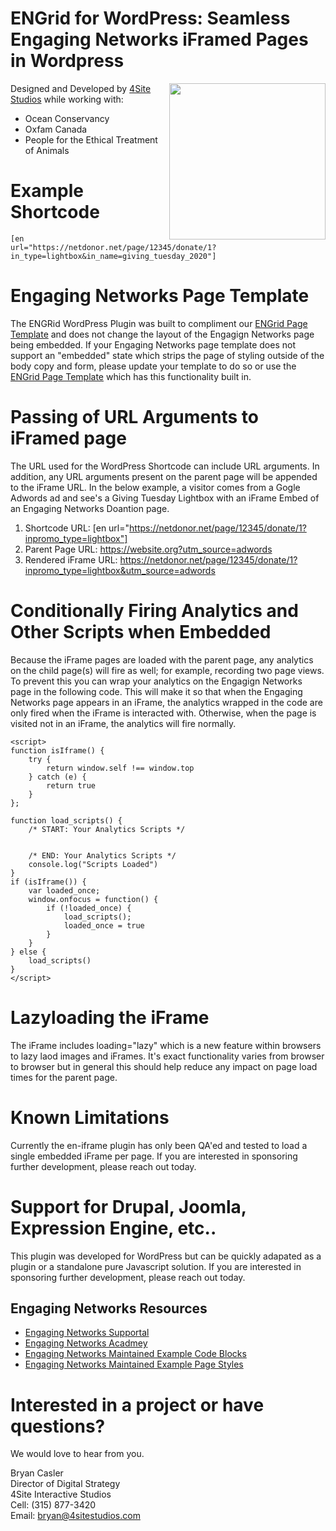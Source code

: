 # ENGrid for WordPress: Seamless Engaging Networks iFramed Pages in Wordpress
<img align="right" width="250" height="250" src="https://engagingnetworks.academy/wp-content/uploads/2019/09/D-D-Partner.png">

Designed and Developed by [4Site Studios](http://4sitestudios.com/en?ms=github) while working with:
- Ocean Conservancy
- Oxfam Canada
- People for the Ethical Treatment of Animals

# Example Shortcode
```[en url="https://netdonor.net/page/12345/donate/1?in_type=lightbox&in_name=giving_tuesday_2020"]```

# Engaging Networks Page Template
The ENGRid WordPress Plugin was built to compliment our [ENGrid Page Template](https://github.com/4site-interactive-studios/engrid) and does not change the layout of the Engagign Networks page being embedded. If your Engaging Networks page template does not support an "embedded" state which strips the page of styling outside of the body copy and form, please update your template to do so or use the [ENGrid Page Template](https://github.com/4site-interactive-studios/engrid) which has this functionality built in.

# Passing of URL Arguments to iFramed page
The URL used for the WordPress Shortcode can include URL arguments. In addition, any URL arguments present on the parent page will be appended to the iFrame URL. In the below example, a visitor comes from a Gogle Adwords ad and see's a Giving Tuesday Lightbox with an iFrame Embed of an Engaging Networks Doantion page. 
1) Shortcode URL: [en url="https://netdonor.net/page/12345/donate/1?inpromo_type=lightbox"]
2) Parent Page URL: https://website.org?utm_source=adwords
3) Rendered iFrame URL: https://netdonor.net/page/12345/donate/1?inpromo_type=lightbox&utm_source=adwords

# Conditionally Firing Analytics and Other Scripts when Embedded
Because the iFrame pages are loaded with the parent page, any analytics on the child page(s) will fire as well; for example, recording two page views. To prevent this you can wrap your analytics on the Engagign Networks page in the following code. This will make it so that when the Engaging Networks page appears in an iFrame, the analytics wrapped in the code are only fired when the iFrame is interacted with. Otherwise, when the page is visited not in an iFrame, the analytics will fire normally.

```
<script>
function isIframe() {
	try {
		return window.self !== window.top
	} catch (e) {
		return true
	}
};

function load_scripts() {
	/* START: Your Analytics Scripts */
	
	
	/* END: Your Analytics Scripts */
	console.log("Scripts Loaded")
}
if (isIframe()) {
	var loaded_once;
	window.onfocus = function() {
		if (!loaded_once) {
			load_scripts();
			loaded_once = true
		}
	}
} else {
	load_scripts()
}
</script>
```

# Lazyloading the iFrame
The iFrame includes loading="lazy" which is a new feature within browsers to lazy laod images and iFrames. It's exact functionality varies from browser to browser but in general this should help reduce any impact on page load times for the parent page.

# Known Limitations
Currently the en-iframe plugin has only been QA'ed and tested to load a single embedded iFrame per page. If you are interested in sponsoring further development, please reach out today.

# Support for Drupal, Joomla, Expression Engine, etc..
This plugin was developed for WordPress but can be quickly adapated as a plugin or a standalone pure Javascript solution. If you are interested in sponsoring further development, please reach out today.

## Engaging Networks Resources
- [Engaging Networks Supportal](https://engagingnetworks.support/)
- [Engaging Networks Acadmey](https://engagingnetworks.academy/)
- [Engaging Networks Maintained Example Code Blocks](https://github.com/EngagingNetworks/page-builder-code-blocks)
- [Engaging Networks Maintained Example Page Styles](https://github.com/EngagingNetworks/page-builder-css-styles)

# Interested in a project or have questions?
We would love to hear from you.

Bryan Casler  
Director of Digital Strategy  
4Site Interactive Studios  
Cell: (315) 877-3420  
Email: bryan@4sitestudios.com
